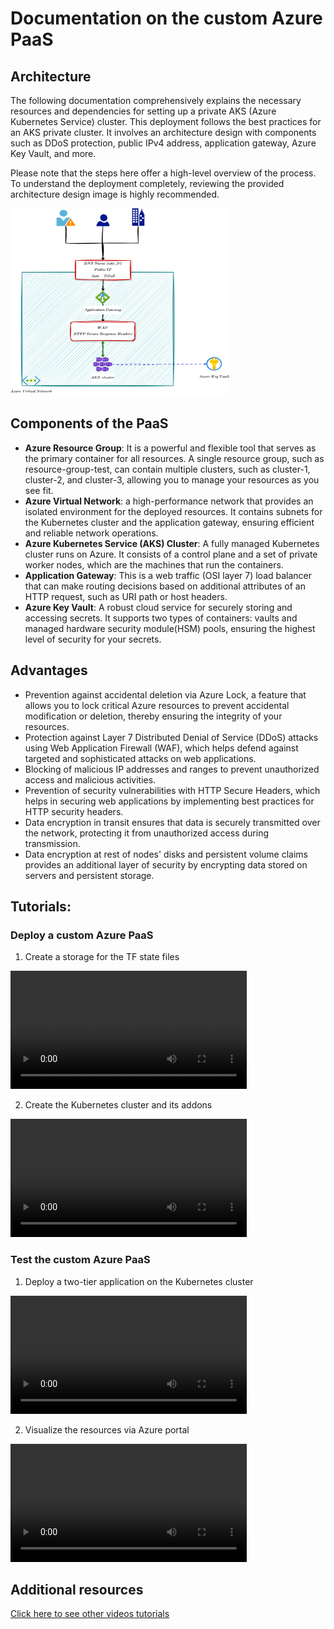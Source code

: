 # Documentation on the custom Azure PaaS

## Architecture

The following documentation comprehensively explains the necessary resources and dependencies for setting up a private AKS (Azure Kubernetes Service) cluster. This deployment follows the best practices for an AKS private cluster. It involves an architecture design with components such as DDoS protection, public IPv4 address, application gateway, Azure Key Vault, and more.

Please note that the steps here offer a high-level overview of the process. To understand the deployment completely, reviewing the provided architecture design image is highly recommended.

<img src="./media/azure-paas.png" width="350" height="300">

## Components of the PaaS

- **Azure Resource Group**: It is a powerful and flexible tool that serves as the primary container for all resources. A single resource group, such as resource-group-test, can contain multiple clusters, such as cluster-1, cluster-2, and cluster-3, allowing you to manage your resources as you see fit.
- **Azure Virtual Network**: a high-performance network that provides an isolated environment for the deployed resources. It contains subnets for the Kubernetes cluster and the application gateway, ensuring efficient and reliable network operations.
- **Azure Kubernetes Service (AKS) Cluster**: A fully managed Kubernetes cluster runs on Azure. It consists of a control plane and a set of private worker nodes, which are the machines that run the containers.
- **Application Gateway**: This is a web traffic (OSI layer 7) load balancer that can make routing decisions based on additional attributes of an HTTP request, such as URI path or host headers.
- **Azure Key Vault**: A robust cloud service for securely storing and accessing secrets. It supports two types of containers: vaults and managed hardware security module(HSM) pools, ensuring the highest level of security for your secrets.

## Advantages

- Prevention against accidental deletion via Azure Lock, a feature that allows you to lock critical Azure resources to prevent accidental modification or deletion, thereby ensuring the integrity of your resources.
- Protection against Layer 7 Distributed Denial of Service (DDoS) attacks using Web Application Firewall (WAF), which helps defend against targeted and sophisticated attacks on web applications.
- Blocking of malicious IP addresses and ranges to prevent unauthorized access and malicious activities.
- Prevention of security vulnerabilities with HTTP Secure Headers, which helps in securing web applications by implementing best practices for HTTP security headers.
- Data encryption in transit ensures that data is securely transmitted over the network, protecting it from unauthorized access during transmission.
- Data encryption at rest of nodes' disks and persistent volume claims provides an additional layer of security by encrypting data stored on servers and persistent storage.



## Tutorials:

### Deploy a custom Azure PaaS

1. Create a storage for the TF state files

<video src="./media/videos/azure-paas-init.mp4" width="75%" controls></video>

2. Create the Kubernetes cluster and its addons

<video src="./media/videos/azure-paas-create-short.mp4" width="75%" controls></video>

### Test the custom Azure PaaS

1. Deploy a two-tier application on the Kubernetes cluster

<video src="./media/videos/azure-paas-test.mp4" width="75%" controls></video>

2. Visualize the resources via Azure portal

<video src="./media/videos/azure-portal-monitoring.mp4" width="75%" controls></video>


## Additional resources

[Click here to see other videos tutorials](./media/videos)